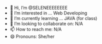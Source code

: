 - 👋 Hi, I’m @SELENEEEEEEEE
- 👀 I’m interested in ... Web Developing
- 🌱 I’m currently learning ... JAVA (for class)
- 💞️ I’m looking to collaborate on: N/A
- 📫 How to reach me: N/A
- 😄 Pronouns: She/her

<!---
SELENEEEEEEEE/SELENEEEEEEEE is a ✨ special ✨ repository because its `README.md` (this file) appears on your GitHub profile.
You can click the Preview link to take a look at your changes.
--->
